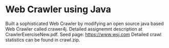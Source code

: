 # Web Crawler using Java


Built a sophisticated Web Crawler by modifying an open source java based Web Crawler called crawer4j.
Detailed assignemnt description at CrawlerExerciseNew.pdf.
Seed page: https://www.wsj.com
Detailed crawl statistics can be found in crawl.zip.
